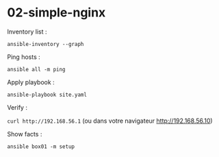 # 02-simple-nginx

Inventory list :

`ansible-inventory --graph`

Ping hosts : 

`ansible all -m ping`

Apply playbook : 

`ansible-playbook site.yaml`

Verify : 

`curl http://192.168.56.1` (ou dans votre navigateur http://192.168.56.10)

Show facts : 

`ansible box01 -m setup`

